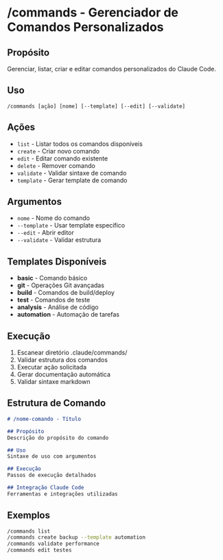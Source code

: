# /commands - Gerenciador de Comandos Personalizados

## Propósito
Gerenciar, listar, criar e editar comandos personalizados do Claude Code.

## Uso
```
/commands [ação] [nome] [--template] [--edit] [--validate]
```

## Ações
- `list` - Listar todos os comandos disponíveis
- `create` - Criar novo comando
- `edit` - Editar comando existente
- `delete` - Remover comando
- `validate` - Validar sintaxe de comando
- `template` - Gerar template de comando

## Argumentos
- `nome` - Nome do comando
- `--template` - Usar template específico
- `--edit` - Abrir editor
- `--validate` - Validar estrutura

## Templates Disponíveis
- **basic** - Comando básico
- **git** - Operações Git avançadas
- **build** - Comandos de build/deploy
- **test** - Comandos de teste
- **analysis** - Análise de código
- **automation** - Automação de tarefas

## Execução
1. Escanear diretório .claude/commands/
2. Validar estrutura dos comandos
3. Executar ação solicitada
4. Gerar documentação automática
5. Validar sintaxe markdown

## Estrutura de Comando
```markdown
# /nome-comando - Título

## Propósito
Descrição do propósito do comando

## Uso
Sintaxe de uso com argumentos

## Execução
Passos de execução detalhados

## Integração Claude Code
Ferramentas e integrações utilizadas
```

## Exemplos
```bash
/commands list
/commands create backup --template automation
/commands validate performance
/commands edit testes
```